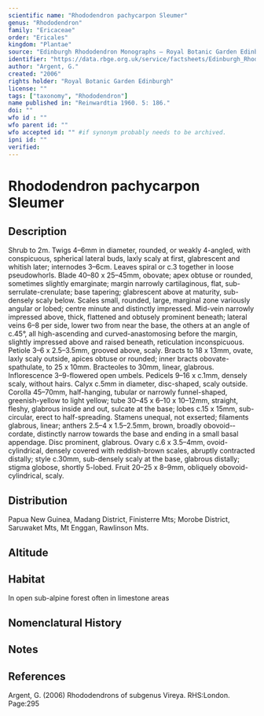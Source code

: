 ```yaml
---
scientific name: "Rhododendron pachycarpon Sleumer"
genus: "Rhododendron"
family: "Ericaceae"
order: "Ericales"
kingdom: "Plantae"
source: "Edinburgh Rhododendron Monographs – Royal Botanic Garden Edinburgh"
identifier: "https://data.rbge.org.uk/service/factsheets/Edinburgh_Rhododendron_Monographs.xhtml"
author: "Argent, G."
created: "2006"
rights holder: "Royal Botanic Garden Edinburgh"
license: ""
tags: ["taxonomy", "Rhododendron"]
name published in: "Reinwardtia 1960. 5: 186."
doi: ""
wfo id : ""
wfo parent id: ""
wfo accepted id: "" #if synonym probably needs to be archived.                      
ipni id: ""
verified:
---
```


                       

# Rhododendron pachycarpon Sleumer

## Description
Shrub to 2m. Twigs 4–6mm in diameter, rounded, or weakly 4-angled, with conspicuous, spherical lateral buds, laxly scaly at first, glabrescent and whitish later; internodes 3–6cm. Leaves spiral or c.3 together in loose pseudo­whorls. Blade 40–80 x 25–45mm, obovate; apex obtuse or rounded, sometimes slightly emarginate; margin narrowly cartilaginous, flat, sub-serrulate-crenulate; base tapering; glabrescent above at maturity, sub-densely scaly below. Scales small, rounded, large, marginal zone variously angular or lobed; centre minute and distinctly impressed. Mid-vein narrowly impressed above, thick, flattened and obtusely prominent beneath; lateral veins 6–8 per side, lower two from near the base, the others at an angle of c.45°, all high-ascending and curved-anastomosing before the margin, slightly impressed above and raised beneath, reticulation inconspicuous. Petiole 3–6 x 2.5–3.5mm, grooved above, scaly. Bracts to 18 x 13mm, ovate, laxly scaly outside, apices obtuse or rounded; inner bracts obovate-spathulate, to 25 x 10mm. Bracteoles to 30mm, linear, glabrous. Inflorescence 3–9-flowered open umbels. Pedicels 9–16 x c.1mm, densely scaly, without hairs. Calyx c.5mm in diameter, disc-­shaped, scaly outside. Corolla 45–70mm, half-hanging, tubular or narrowly funnel-shaped, greenish-yellow to light yellow; tube 30–45 x 6–10 x 10–12mm, straight, fleshy, glabrous inside and out, sulcate at the base; lobes c.15 x 15mm, sub-circular, erect to half-spreading. Stamens unequal, not exserted; filaments glabrous, linear; anthers 2.5–4 x 1.5–2.5mm, brown, broadly obovoid-­cordate, distinctly narrow towards the base and ending in a small basal appendage. Disc prominent, glabrous. Ovary c.6 x 3.5–4mm, ovoid-cylindrical, densely covered with reddish-brown scales, abruptly contracted distally; style c.30mm, sub-densely scaly at the base, glabrous distally; stigma globose, shortly 5-lobed. Fruit 20–25 x 8–9mm, obliquely obovoid-cylindrical, scaly.

## Distribution
Papua New Guinea, Madang District, Finisterre Mts; Morobe District, Saruwaket Mts, Mt Enggan, Rawlinson Mts.

## Altitude


## Habitat
In open sub-alpine forest often in limestone areas

## Nomenclatural History

                       
## Notes


## References

Argent, G. (2006) Rhododendrons of subgenus Vireya. RHS:London. Page:295

